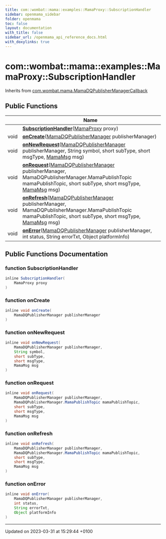```yaml
---
title: com::wombat::mama::examples::MamaProxy::SubscriptionHandler
sidebar: openmama_sidebar
folder: openmama
toc: false
layout: documentation
with_title: false
sidebar_url: /openmama_api_reference_docs.html
with_doxylinks: true
---
```


# com::wombat::mama::examples::MamaProxy::SubscriptionHandler





Inherits from [com.wombat.mama.MamaDQPublisherManagerCallback](classcom_1_1wombat_1_1mama_1_1MamaDQPublisherManagerCallback.html)

## Public Functions

|                | Name           |
| -------------- | -------------- |
| | **[SubscriptionHandler](classcom_1_1wombat_1_1mama_1_1examples_1_1MamaProxy_1_1SubscriptionHandler.html#function-subscriptionhandler)**([MamaProxy](classcom_1_1wombat_1_1mama_1_1examples_1_1MamaProxy.html) proxy) |
| void | **[onCreate](classcom_1_1wombat_1_1mama_1_1examples_1_1MamaProxy_1_1SubscriptionHandler.html#function-oncreate)**([MamaDQPublisherManager](classcom_1_1wombat_1_1mama_1_1MamaDQPublisherManager.html) publisherManager) |
| void | **[onNewRequest](classcom_1_1wombat_1_1mama_1_1examples_1_1MamaProxy_1_1SubscriptionHandler.html#function-onnewrequest)**([MamaDQPublisherManager](classcom_1_1wombat_1_1mama_1_1MamaDQPublisherManager.html) publisherManager, String symbol, short subType, short msgType, [MamaMsg](classcom_1_1wombat_1_1mama_1_1MamaMsg.html) msg) |
| void | **[onRequest](classcom_1_1wombat_1_1mama_1_1examples_1_1MamaProxy_1_1SubscriptionHandler.html#function-onrequest)**([MamaDQPublisherManager](classcom_1_1wombat_1_1mama_1_1MamaDQPublisherManager.html) publisherManager, MamaDQPublisherManager.MamaPublishTopic mamaPublishTopic, short subType, short msgType, [MamaMsg](classcom_1_1wombat_1_1mama_1_1MamaMsg.html) msg) |
| void | **[onRefresh](classcom_1_1wombat_1_1mama_1_1examples_1_1MamaProxy_1_1SubscriptionHandler.html#function-onrefresh)**([MamaDQPublisherManager](classcom_1_1wombat_1_1mama_1_1MamaDQPublisherManager.html) publisherManager, MamaDQPublisherManager.MamaPublishTopic mamaPublishTopic, short subType, short msgType, [MamaMsg](classcom_1_1wombat_1_1mama_1_1MamaMsg.html) msg) |
| void | **[onError](classcom_1_1wombat_1_1mama_1_1examples_1_1MamaProxy_1_1SubscriptionHandler.html#function-onerror)**([MamaDQPublisherManager](classcom_1_1wombat_1_1mama_1_1MamaDQPublisherManager.html) publisherManager, int status, String errorTxt, Object platformInfo) |

## Public Functions Documentation

### function SubscriptionHandler

```java
inline SubscriptionHandler(
    MamaProxy proxy
)
```


### function onCreate

```java
inline void onCreate(
    MamaDQPublisherManager publisherManager
)
```


### function onNewRequest

```java
inline void onNewRequest(
    MamaDQPublisherManager publisherManager,
    String symbol,
    short subType,
    short msgType,
    MamaMsg msg
)
```


### function onRequest

```java
inline void onRequest(
    MamaDQPublisherManager publisherManager,
    MamaDQPublisherManager.MamaPublishTopic mamaPublishTopic,
    short subType,
    short msgType,
    MamaMsg msg
)
```


### function onRefresh

```java
inline void onRefresh(
    MamaDQPublisherManager publisherManager,
    MamaDQPublisherManager.MamaPublishTopic mamaPublishTopic,
    short subType,
    short msgType,
    MamaMsg msg
)
```


### function onError

```java
inline void onError(
    MamaDQPublisherManager publisherManager,
    int status,
    String errorTxt,
    Object platformInfo
)
```


-------------------------------

Updated on 2023-03-31 at 15:29:44 +0100